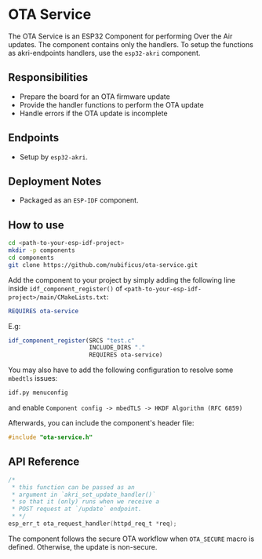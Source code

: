 # OTA Service

The OTA Service is an ESP32 Component for performing Over the Air updates. The component contains only the handlers. To setup the functions as akri-endpoints handlers, use the `esp32-akri` component.

## Responsibilities

- Prepare the board for an OTA firmware update
- Provide the handler functions to perform the OTA update
- Handle errors if the OTA update is incomplete

## Endpoints

- Setup by `esp32-akri`.

## Deployment Notes

- Packaged as an `ESP-IDF` component.

## How to use

```bash
cd <path-to-your-esp-idf-project>
mkdir -p components
cd components
git clone https://github.com/nubificus/ota-service.git
```

Add the component to your project by simply adding the following line inside `idf_component_register()` of `<path-to-your-esp-idf-project>/main/CMakeLists.txt`:

```cmake
REQUIRES ota-service
```
E.g:

```cmake
idf_component_register(SRCS "test.c"
                       INCLUDE_DIRS "."
                       REQUIRES ota-service)
```

You may also have to add the following configuration to resolve some `mbedtls` issues:
```bash
idf.py menuconfig
```
and enable `Component config -> mbedTLS -> HKDF Algorithm (RFC 6859)`

Afterwards, you can include the component's header file:
```c
#include "ota-service.h"
```

## API Reference
```c
/* 
 * this function can be passed as an
 * argument in `akri_set_update_handler()`
 * so that it (only) runs when we receive a
 * POST request at `/update` endpoint.
 * */
esp_err_t ota_request_handler(httpd_req_t *req);
```

The component follows the secure OTA workflow when `OTA_SECURE` macro is defined. Otherwise, the update is non-secure.
